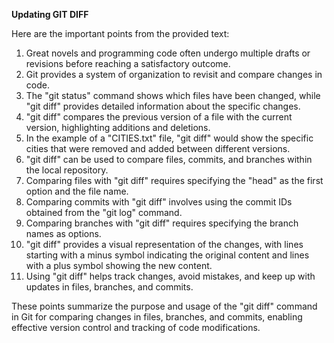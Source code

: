 **Updating GIT DIFF**

Here are the important points from the provided text:

1. Great novels and programming code often undergo multiple drafts or revisions before reaching a satisfactory outcome.
2. Git provides a system of organization to revisit and compare changes in code.
3. The "git status" command shows which files have been changed, while "git diff" provides detailed information about the specific changes.
4. "git diff" compares the previous version of a file with the current version, highlighting additions and deletions.
5. In the example of a "CITIES.txt" file, "git diff" would show the specific cities that were removed and added between different versions.
6. "git diff" can be used to compare files, commits, and branches within the local repository.
7. Comparing files with "git diff" requires specifying the "head" as the first option and the file name.
8. Comparing commits with "git diff" involves using the commit IDs obtained from the "git log" command.
9. Comparing branches with "git diff" requires specifying the branch names as options.
10. "git diff" provides a visual representation of the changes, with lines starting with a minus symbol indicating the original content and lines with a plus symbol showing the new content.
11. Using "git diff" helps track changes, avoid mistakes, and keep up with updates in files, branches, and commits.

These points summarize the purpose and usage of the "git diff" command in Git for comparing changes in files, branches, and commits, enabling effective version control and tracking of code modifications.
